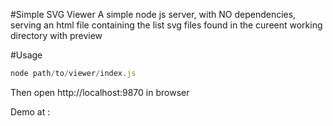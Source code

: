 #Simple SVG Viewer
A simple node js server, with NO dependencies, serving an html file containing the list svg files found in the cureent working directory with preview

#Usage
```js
node path/to/viewer/index.js
```
Then open http://localhost:9870 in browser

Demo at :
